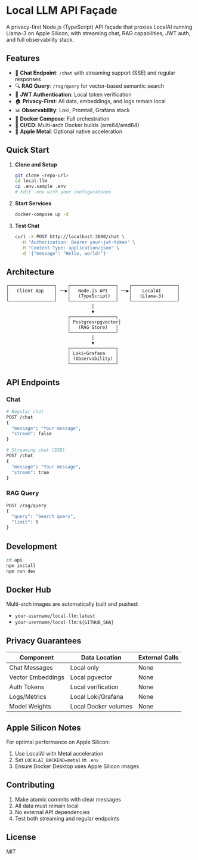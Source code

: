 # Local LLM API Façade

A privacy-first Node.js (TypeScript) API façade that proxies LocalAI running Llama-3 on Apple Silicon, with streaming chat, RAG capabilities, JWT auth, and full observability stack.

## Features

- 🤖 **Chat Endpoint**: `/chat` with streaming support (SSE) and regular responses
- 🔍 **RAG Query**: `/rag/query` for vector-based semantic search
- 🔐 **JWT Authentication**: Local token verification
- 🏠 **Privacy-First**: All data, embeddings, and logs remain local
- 📊 **Observability**: Loki, Promtail, Grafana stack
- 🐳 **Docker Compose**: Full orchestration
- 🚀 **CI/CD**: Multi-arch Docker builds (arm64/amd64)
- 🍎 **Apple Metal**: Optional native acceleration

## Quick Start

1. **Clone and Setup**
   ```bash
   git clone <repo-url>
   cd local-llm
   cp .env.sample .env
   # Edit .env with your configurations
   ```

2. **Start Services**
   ```bash
   docker-compose up -d
   ```

3. **Test Chat**
   ```bash
   curl -X POST http://localhost:3000/chat \
     -H "Authorization: Bearer your-jwt-token" \
     -H "Content-Type: application/json" \
     -d '{"message": "Hello, world!"}'
   ```

## Architecture

```
┌─────────────────┐    ┌─────────────────┐    ┌─────────────────┐
│   Client App    │ ──▶│   Node.js API   │ ──▶│    LocalAI      │
│                 │    │   (TypeScript)  │    │   (Llama-3)     │
└─────────────────┘    └─────────────────┘    └─────────────────┘
                                │
                                ▼
                       ┌─────────────────┐
                       │ Postgres+pgvector│
                       │   (RAG Store)   │
                       └─────────────────┘
                                │
                                ▼
                       ┌─────────────────┐
                       │ Loki+Grafana    │
                       │ (Observability) │
                       └─────────────────┘
```

## API Endpoints

### Chat
```bash
# Regular chat
POST /chat
{
  "message": "Your message",
  "stream": false
}

# Streaming chat (SSE)
POST /chat
{
  "message": "Your message", 
  "stream": true
}
```

### RAG Query
```bash
POST /rag/query
{
  "query": "Search query",
  "limit": 5
}
```

## Development

```bash
cd api
npm install
npm run dev
```

## Docker Hub

Multi-arch images are automatically built and pushed:
- `your-username/local-llm:latest`
- `your-username/local-llm:${GITHUB_SHA}`

## Privacy Guarantees

| Component | Data Location | External Calls |
|-----------|---------------|----------------|
| Chat Messages | Local only | None |
| Vector Embeddings | Local pgvector | None |
| Auth Tokens | Local verification | None |
| Logs/Metrics | Local Loki/Grafana | None |
| Model Weights | Local Docker volumes | None |

## Apple Silicon Notes

For optimal performance on Apple Silicon:
1. Use LocalAI with Metal acceleration
2. Set `LOCALAI_BACKEND=metal` in `.env`
3. Ensure Docker Desktop uses Apple Silicon images

## Contributing

1. Make atomic commits with clear messages
2. All data must remain local
3. No external API dependencies
4. Test both streaming and regular endpoints

## License

MIT
